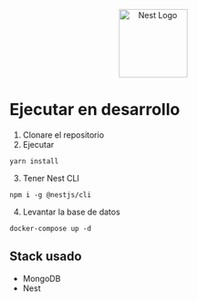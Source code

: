 <p align="center">
  <a href="http://nestjs.com/" target="blank"><img src="https://nestjs.com/img/logo-small.svg" width="120" alt="Nest Logo" /></a>
</p>

# Ejecutar en desarrollo

1. Clonare el repositorio
2. Ejecutar
```
yarn install
```
3. Tener Nest CLI
```
npm i -g @nestjs/cli
```
4. Levantar la base de datos
```
docker-compose up -d
```

## Stack usado
* MongoDB
* Nest